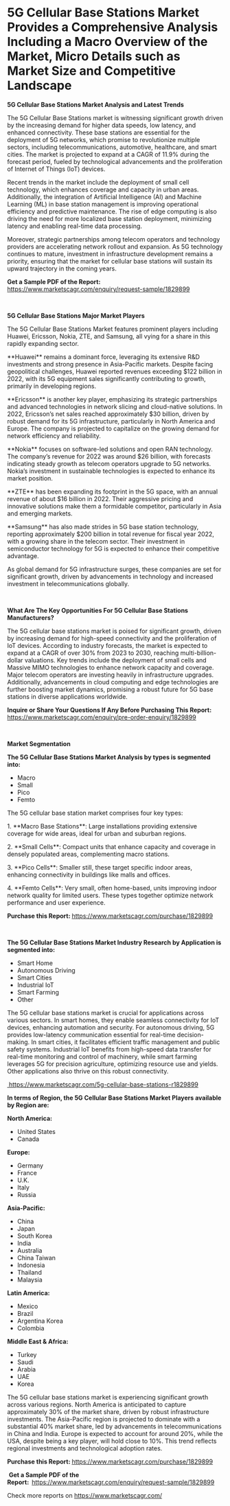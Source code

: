 <p><h1>5G Cellular Base Stations Market Provides a Comprehensive Analysis Including a Macro Overview of the Market, Micro Details such as Market Size and Competitive Landscape</h1></p><p><strong>5G Cellular Base Stations Market Analysis and Latest Trends</strong></p>
<p><p>The 5G Cellular Base Stations market is witnessing significant growth driven by the increasing demand for higher data speeds, low latency, and enhanced connectivity. These base stations are essential for the deployment of 5G networks, which promise to revolutionize multiple sectors, including telecommunications, automotive, healthcare, and smart cities. The market is projected to expand at a CAGR of 11.9% during the forecast period, fueled by technological advancements and the proliferation of Internet of Things (IoT) devices.</p><p>Recent trends in the market include the deployment of small cell technology, which enhances coverage and capacity in urban areas. Additionally, the integration of Artificial Intelligence (AI) and Machine Learning (ML) in base station management is improving operational efficiency and predictive maintenance. The rise of edge computing is also driving the need for more localized base station deployment, minimizing latency and enabling real-time data processing.</p><p>Moreover, strategic partnerships among telecom operators and technology providers are accelerating network rollout and expansion. As 5G technology continues to mature, investment in infrastructure development remains a priority, ensuring that the market for cellular base stations will sustain its upward trajectory in the coming years.</p></p>
<p><strong>Get a Sample PDF of the Report:&nbsp;</strong> <a href="https://www.marketscagr.com/enquiry/request-sample/1829899?utm_campaign=2097&utm_medium=2&utm_source=Github&utm_content=ia&utm_term=13022025&utm_id=5g-cellular-base-stations">https://www.marketscagr.com/enquiry/request-sample/1829899</a></p>
<p>&nbsp;</p>
<p><strong>5G Cellular Base Stations Major Market Players</strong></p>
<p><p>The 5G Cellular Base Stations Market features prominent players including Huawei, Ericsson, Nokia, ZTE, and Samsung, all vying for a share in this rapidly expanding sector. </p><p>**Huawei** remains a dominant force, leveraging its extensive R&D investments and strong presence in Asia-Pacific markets. Despite facing geopolitical challenges, Huawei reported revenues exceeding $122 billion in 2022, with its 5G equipment sales significantly contributing to growth, primarily in developing regions.</p><p>**Ericsson** is another key player, emphasizing its strategic partnerships and advanced technologies in network slicing and cloud-native solutions. In 2022, Ericsson’s net sales reached approximately $30 billion, driven by robust demand for its 5G infrastructure, particularly in North America and Europe. The company is projected to capitalize on the growing demand for network efficiency and reliability.</p><p>**Nokia** focuses on software-led solutions and open RAN technology. The company’s revenue for 2022 was around $26 billion, with forecasts indicating steady growth as telecom operators upgrade to 5G networks. Nokia’s investment in sustainable technologies is expected to enhance its market position.</p><p>**ZTE** has been expanding its footprint in the 5G space, with an annual revenue of about $16 billion in 2022. Their aggressive pricing and innovative solutions make them a formidable competitor, particularly in Asia and emerging markets.</p><p>**Samsung** has also made strides in 5G base station technology, reporting approximately $200 billion in total revenue for fiscal year 2022, with a growing share in the telecom sector. Their investment in semiconductor technology for 5G is expected to enhance their competitive advantage.</p><p>As global demand for 5G infrastructure surges, these companies are set for significant growth, driven by advancements in technology and increased investment in telecommunications globally.</p></p>
<p>&nbsp;</p>
<p><strong>What Are The Key Opportunities For 5G Cellular Base Stations Manufacturers?</strong></p>
<p><p>The 5G cellular base stations market is poised for significant growth, driven by increasing demand for high-speed connectivity and the proliferation of IoT devices. According to industry forecasts, the market is expected to expand at a CAGR of over 30% from 2023 to 2030, reaching multi-billion-dollar valuations. Key trends include the deployment of small cells and Massive MIMO technologies to enhance network capacity and coverage. Major telecom operators are investing heavily in infrastructure upgrades. Additionally, advancements in cloud computing and edge technologies are further boosting market dynamics, promising a robust future for 5G base stations in diverse applications worldwide.</p></p>
<p><strong>Inquire or Share Your Questions If Any Before Purchasing This Report:</strong> <a href="https://www.marketscagr.com/enquiry/pre-order-enquiry/1829899?utm_campaign=2097&utm_medium=2&utm_source=Github&utm_content=ia&utm_term=13022025&utm_id=5g-cellular-base-stations">https://www.marketscagr.com/enquiry/pre-order-enquiry/1829899</a></p>
<p>&nbsp;</p>
<p><strong>Market Segmentation</strong></p>
<p><strong>The 5G Cellular Base Stations Market Analysis by types is segmented into:</strong></p>
<p><ul><li>Macro</li><li>Small</li><li>Pico</li><li>Femto</li></ul></p>
<p><p>The 5G cellular base station market comprises four key types: </p><p>1. **Macro Base Stations**: Large installations providing extensive coverage for wide areas, ideal for urban and suburban regions.</p><p>2. **Small Cells**: Compact units that enhance capacity and coverage in densely populated areas, complementing macro stations.</p><p>3. **Pico Cells**: Smaller still, these target specific indoor areas, enhancing connectivity in buildings like malls and offices.</p><p>4. **Femto Cells**: Very small, often home-based, units improving indoor network quality for limited users. These types together optimize network performance and user experience.</p></p>
<p><strong>Purchase this Report:&nbsp;</strong><a href="https://www.marketscagr.com/purchase/1829899?utm_campaign=2097&utm_medium=2&utm_source=Github&utm_content=ia&utm_term=13022025&utm_id=5g-cellular-base-stations">https://www.marketscagr.com/purchase/1829899</a></p>
<p>&nbsp;</p>
<p><strong>The 5G Cellular Base Stations Market Industry Research by Application is segmented into:</strong></p>
<p><ul><li>Smart Home</li><li>Autonomous Driving</li><li>Smart Cities</li><li>Industrial IoT</li><li>Smart Farming</li><li>Other</li></ul></p>
<p><p>The 5G cellular base stations market is crucial for applications across various sectors. In smart homes, they enable seamless connectivity for IoT devices, enhancing automation and security. For autonomous driving, 5G provides low-latency communication essential for real-time decision-making. In smart cities, it facilitates efficient traffic management and public safety systems. Industrial IoT benefits from high-speed data transfer for real-time monitoring and control of machinery, while smart farming leverages 5G for precision agriculture, optimizing resource use and yields. Other applications also thrive on this robust connectivity.</p></p>
<p><a href="https://www.marketscagr.com/5g-cellular-base-stations-r1829899?utm_campaign=2097&utm_medium=2&utm_source=Github&utm_content=ia&utm_term=13022025&utm_id=5g-cellular-base-stations">&nbsp;https://www.marketscagr.com/5g-cellular-base-stations-r1829899</a></p>
<p><strong>In terms of Region, the 5G Cellular Base Stations Market Players available by Region are:</strong></p>
<p>
    <p> <strong> North America: </strong>
        <ul>
            <li>United States</li>
            <li>Canada</li>
        </ul>
        </p> 
    <p> <strong> Europe: </strong>
        <ul>
            <li>Germany</li>
            <li>France</li>
            <li>U.K.</li>
            <li>Italy</li>
            <li>Russia</li>
        </ul>
        </p> 
    <p> <strong> Asia-Pacific: </strong>
        <ul>
            <li>China</li>
            <li>Japan</li>
            <li>South Korea</li>
            <li>India</li>
            <li>Australia</li>
            <li>China Taiwan</li>
            <li>Indonesia</li>
            <li>Thailand</li>
            <li>Malaysia</li>
        </ul>
        </p> 
    <p> <strong> Latin America: </strong>
        <ul>
            <li>Mexico</li>
            <li>Brazil</li>
            <li>Argentina Korea</li>
            <li>Colombia</li>
        </ul>
        </p> 
    <p> <strong> Middle East & Africa: </strong>
        <ul>
            <li>Turkey</li>
            <li>Saudi</li>
            <li>Arabia</li>
            <li>UAE</li>
            <li>Korea</li>
        </ul>
    </p>
    </p>
<p><p>The 5G cellular base stations market is experiencing significant growth across various regions. North America is anticipated to capture approximately 30% of the market share, driven by robust infrastructure investments. The Asia-Pacific region is projected to dominate with a substantial 40% market share, led by advancements in telecommunications in China and India. Europe is expected to account for around 20%, while the USA, despite being a key player, will hold close to 10%. This trend reflects regional investments and technological adoption rates.</p></p>
<p><strong>Purchase this Report: </strong><a href="https://www.marketscagr.com/purchase/1829899?utm_campaign=2097&utm_medium=2&utm_source=Github&utm_content=ia&utm_term=13022025&utm_id=5g-cellular-base-stations">https://www.marketscagr.com/purchase/1829899</a></p>
<p>&nbsp;<strong>Get a Sample PDF of the Report:&nbsp;&nbsp;</strong><a href="https://www.marketscagr.com/enquiry/request-sample/1829899?utm_campaign=2097&utm_medium=2&utm_source=Github&utm_content=ia&utm_term=13022025&utm_id=5g-cellular-base-stations">https://www.marketscagr.com/enquiry/request-sample/1829899</a></p>
<p><strong></strong></p>
<p>Check more reports on <a href="https://www.marketscagr.com/?utm_campaign=2097&utm_medium=2&utm_source=Github&utm_content=ia&utm_term=13022025&utm_id=5g-cellular-base-stations">https://www.marketscagr.com/</a></p>